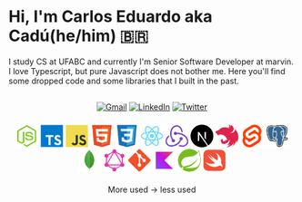 # Hi, I'm Carlos Eduardo aka Cadú(he/him) 🇧🇷

I study CS at UFABC and currently I'm Senior Software Developer at marvin. I love Typescript, but pure Javascript does not bother me. Here you'll find some dropped code and some libraries that I built in the past.

##

<div align="center">
  <a href="mailto:ceo.paludetto@gmail.com"><img src="https://img.shields.io/badge/-Gmail-%23EA4335?style=for-the-badge&logo=gmail&logoColor=white" alt="Gmail"></a>
  <a href="https://www.linkedin.com/in/ceopaludetto" target="_blank"><img src="https://img.shields.io/badge/-LinkedIn-%230077B5?style=for-the-badge&logo=linkedin&logoColor=white" alt="LinkedIn"/></a>
  <a href="https://twitter.com/ceopaludetto" target="_blank"><img src="https://img.shields.io/badge/-Twitter-%231DA1F2?style=for-the-badge&logo=twitter&logoColor=white" alt="Twitter"/></a>
</div>

###

<div align="center">
  <img height="40" src="https://raw.githubusercontent.com/devicons/devicon/master/icons/nodejs/nodejs-original.svg" alt="NodeJS" title="Node.JS" />
  <img height="40" src="https://raw.githubusercontent.com/devicons/devicon/master/icons/typescript/typescript-original.svg" alt="TypeScript" title="Typescript" />
  <img height="40" src="https://raw.githubusercontent.com/devicons/devicon/master/icons/javascript/javascript-original.svg" alt="JavaScript" title="JavaScript" />
  <img height="40" src="https://raw.githubusercontent.com/devicons/devicon/master/icons/html5/html5-original.svg" alt="HTML" title="HTML" />
  <img height="40" src="https://raw.githubusercontent.com/devicons/devicon/master/icons/css3/css3-original.svg" alt="CSS" title="CSS" />
  <img height="40" src="https://raw.githubusercontent.com/devicons/devicon/master/icons/react/react-original.svg" alt="React.JS" title="React.JS" />
  <img height="40" src="https://raw.githubusercontent.com/devicons/devicon/master/icons/redux/redux-original.svg" alt="Redux" title="Redux" />
  <img height="40" src="https://raw.githubusercontent.com/devicons/devicon/master/icons/nextjs/nextjs-original.svg" alt="NextJS" title="Next.JS" />
  <img height="40" src="https://raw.githubusercontent.com/devicons/devicon/master/icons/nestjs/nestjs-plain.svg" alt="NestJS" title="NestJS" />
  <img height="40" src="https://raw.githubusercontent.com/devicons/devicon/master/icons/svelte/svelte-original.svg" alt="Svelte" title="Svelte" />
  <img height="40" src="https://raw.githubusercontent.com/devicons/devicon/master/icons/postgresql/postgresql-original.svg" alt="PostgreSQL" title="PostgreSQL" />
  <img height="40" src="https://raw.githubusercontent.com/devicons/devicon/master/icons/mongodb/mongodb-original.svg" alt="MongoDB" title="MongoDB" />
  <img height="40" src="https://raw.githubusercontent.com/devicons/devicon/master/icons/graphql/graphql-plain.svg" alt="GraphQL" title="GraphQL" />
  <img height="40" src="https://raw.githubusercontent.com/devicons/devicon/master/icons/git/git-plain.svg" alt="Git" title="Git" />
  <img height="40" src="https://raw.githubusercontent.com/devicons/devicon/master/icons/kotlin/kotlin-original.svg" alt="Kotlin" title="Kotlin" />
  <img height="40" src="https://raw.githubusercontent.com/devicons/devicon/master/icons/spring/spring-original.svg" alt="Spring" title="Spring" />
  <img height="40" src="https://raw.githubusercontent.com/devicons/devicon/master/icons/swift/swift-original.svg" alt="Swift" title="Swift" />
</div>

####

<div align="center">
  More used -> less used
</div>
